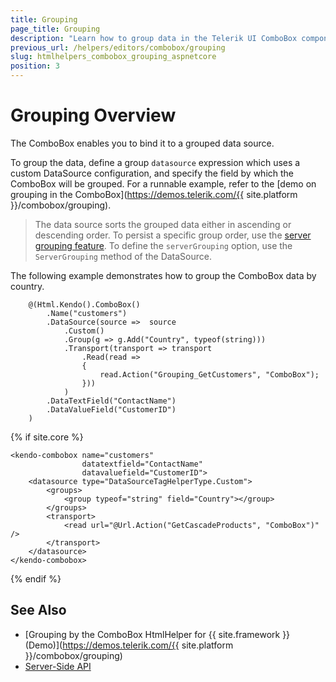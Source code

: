 ```yaml
---
title: Grouping
page_title: Grouping
description: "Learn how to group data in the Telerik UI ComboBox component for {{ site.framework }} works."
previous_url: /helpers/editors/combobox/grouping
slug: htmlhelpers_combobox_grouping_aspnetcore
position: 3
---
```


# Grouping Overview

The ComboBox enables you to bind it to a grouped data source.

To group the data, define a group `datasource` expression which uses a custom DataSource configuration, and specify the field by which the ComboBox will be grouped. For a runnable example, refer to the [demo on grouping in the ComboBox](https://demos.telerik.com/{{ site.platform }}/combobox/grouping).

> The data source sorts the grouped data either in ascending or descending order. To persist a specific group order, use the [server grouping feature](https://docs.telerik.com/kendo-ui/api/javascript/data/datasource#configuration-serverGrouping). To define the `serverGrouping` option, use the `ServerGrouping` method of the DataSource.

The following example demonstrates how to group the ComboBox data by country.

```HtmlHelper
    @(Html.Kendo().ComboBox()
        .Name("customers")
        .DataSource(source =>  source
            .Custom()
            .Group(g => g.Add("Country", typeof(string)))
            .Transport(transport => transport
                .Read(read =>
                {
                    read.Action("Grouping_GetCustomers", "ComboBox");
                }))
            )
        .DataTextField("ContactName")
        .DataValueField("CustomerID")
    )
```
{% if site.core %}
```TagHelper
<kendo-combobox name="customers"
                datatextfield="ContactName"
                datavaluefield="CustomerID">
    <datasource type="DataSourceTagHelperType.Custom">
        <groups>
            <group typeof="string" field="Country"></group>
        </groups>
        <transport>
            <read url="@Url.Action("GetCascadeProducts", "ComboBox")" />
        </transport>
    </datasource>
</kendo-combobox>
```
{% endif %}

## See Also

* [Grouping by the ComboBox HtmlHelper for {{ site.framework }} (Demo)](https://demos.telerik.com/{{ site.platform }}/combobox/grouping)
* [Server-Side API](/api/combobox)
